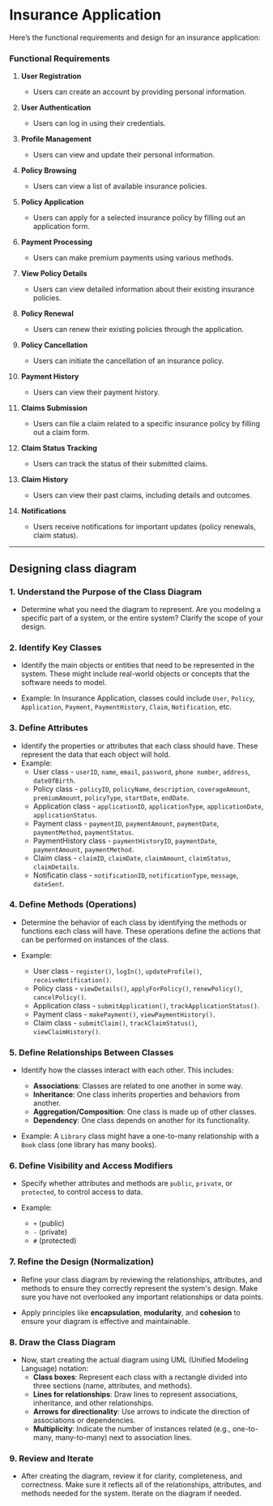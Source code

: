 # Insurance Application

Here’s the functional requirements and design for an insurance application:

### Functional Requirements
1. **User Registration**
   - Users can create an account by providing personal information.
   
2. **User Authentication**
   - Users can log in using their credentials.

3. **Profile Management**
   - Users can view and update their personal information.

4. **Policy Browsing**
   - Users can view a list of available insurance policies.

5. **Policy Application**
   - Users can apply for a selected insurance policy by filling out an application form.

6. **Payment Processing**
   - Users can make premium payments using various methods.

7. **View Policy Details**
   - Users can view detailed information about their existing insurance policies.

8. **Policy Renewal**
   - Users can renew their existing policies through the application.

9. **Policy Cancellation**
   - Users can initiate the cancellation of an insurance policy.

10. **Payment History**
    - Users can view their payment history.

11. **Claims Submission**
    - Users can file a claim related to a specific insurance policy by filling out a claim form.

12. **Claim Status Tracking**
    - Users can track the status of their submitted claims.

13. **Claim History**
    - Users can view their past claims, including details and outcomes.

14. **Notifications**
    - Users receive notifications for important updates (policy renewals, claim status).
---

## Designing class diagram

### 1. **Understand the Purpose of the Class Diagram**
   - Determine what you need the diagram to represent. Are you modeling a specific part of a system, or the entire system? Clarify the scope of your design.

### 2. **Identify Key Classes**
   - Identify the main objects or entities that need to be represented in the system. These might include real-world objects or concepts that the software needs to model.

   - Example: In Insurance Application, classes could include `User`, `Policy`, `Application`, `Payment`, `PaymentHistory`, `Claim`, `Notification`, etc.

### 3. **Define Attributes**
   - Identify the properties or attributes that each class should have. These represent the data that each object will hold.
   - Example:
      - User class - `userID`, `name`, `email`, `password`, `phone number`, `address`, `dateOfBirth`.
      - Policy class - `policyID`, `policyName`, `description`, `coverageAmount`, `premiumAmount`, `policyType`, `startDate`, `endDate`.
      - Application class - `applicationID`, `applicationType`, `applicationDate`, `applicationStatus`.
      - Payment class - `paymentID`, `paymentAmount`, `paymentDate`, `paymentMethod`, `paymentStatus`.
      - PaymentHistory class - `paymentHistoryID`, `paymentDate`, `paymentAmount`, `paymentMethod`.
      - Claim class -  `claimID`, `claimDate`, `claimAmount`, `claimStatus`, `claimDetails`.
      - Notificatin class - `notificationID`, `notificationType`, `message`, `dateSent`.

### 4. **Define Methods (Operations)**
   - Determine the behavior of each class by identifying the methods or functions each class will have. These operations define the actions that can be performed on instances of the class.

   - Example:
      - User class - `register()`, `logIn()`, `updateProfile()`, `receiveNotification()`.
      - Policy class - `viewDetails()`, `applyForPolicy()`, `renewPolicy()`, `cancelPolicy()`.
      - Application class - `submitApplication()`, `trackApplicationStatus()`.
      - Payment class - `makePayment()`, `viewPaymentHistory()`.
      - Claim class - `submitClaim()`, `trackClaimStatus()`, `viewClaimHistory()`.

### 5. **Define Relationships Between Classes**
   - Identify how the classes interact with each other. This includes:
     - **Associations**: Classes are related to one another in some way.
     - **Inheritance**: One class inherits properties and behaviors from another.
     - **Aggregation/Composition**: One class is made up of other classes.
     - **Dependency**: One class depends on another for its functionality.
   
   - Example: A `Library` class might have a one-to-many relationship with a `Book` class (one library has many books).

### 6. **Define Visibility and Access Modifiers**
   - Specify whether attributes and methods are `public`, `private`, or `protected`, to control access to data.

   - Example:
     - `+` (public)
     - `-` (private)
     - `#` (protected)

### 7. **Refine the Design (Normalization)**
   - Refine your class diagram by reviewing the relationships, attributes, and methods to ensure they correctly represent the system's design. Make sure you have not overlooked any important relationships or data points.
   
   - Apply principles like **encapsulation**, **modularity**, and **cohesion** to ensure your diagram is effective and maintainable.

### 8. **Draw the Class Diagram**
   - Now, start creating the actual diagram using UML (Unified Modeling Language) notation:
     - **Class boxes**: Represent each class with a rectangle divided into three sections (name, attributes, and methods).
     - **Lines for relationships**: Draw lines to represent associations, inheritance, and other relationships.
     - **Arrows for directionality**: Use arrows to indicate the direction of associations or dependencies.
     - **Multiplicity**: Indicate the number of instances related (e.g., one-to-many, many-to-many) next to association lines.

### 9. **Review and Iterate**
   - After creating the diagram, review it for clarity, completeness, and correctness. Make sure it reflects all of the relationships, attributes, and methods needed for the system. Iterate on the diagram if needed.

